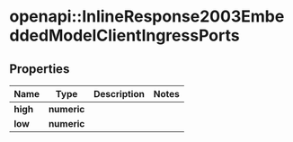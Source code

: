 # openapi::InlineResponse2003EmbeddedModelClientIngressPorts

## Properties
Name | Type | Description | Notes
------------ | ------------- | ------------- | -------------
**high** | **numeric** |  | 
**low** | **numeric** |  | 


